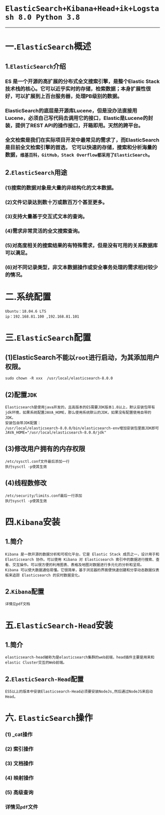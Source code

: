 # `ElasticSearch+Kibana+Head+ik+Logstash 8.0 Python 3.8`
****
# 一.`ElasticSearch`概述
## 1.`ElasticSearch`介绍 
### ES 是一个开源的高扩展的分布式全文搜索引擎，是整个Elastic Stack技术栈的核心。它可以近乎实时的存储，检索数据；本身扩展性很好，可以扩展到上百台服务器，处理PB级别的数据。
### ElasticSearch的底层是开源库Lucene，但是没办法直接用Lucene，必须自己写代码去调用它的接口，Elastic是Lucene的封装，提供了REST API的操作接口，开箱即用。天然的跨平台。
### 全文检索是我们在实际项目开发中最常见的需求了，而ElasticSearch是目前全文检索引擎的首选， 它可以快速的存储，搜索和分析海量的数据，`维基百科，GitHub，Stack Overflow都采用了ElasticSearch`。 
## 2.`ElasticSearch`用途
### (1)搜索的数据对象是大量的非结构化的文本数据。
### (2)文件记录达到数十万或数百万个甚至更多。
### (3)支持大量基于交互式文本的查询。
### (4)需求非常灵活的全文搜索查询。
### (5)对高度相关的搜索结果的有特殊需求，但是没有可用的关系数据库可以满足。
### (6)对不同记录类型，非文本数据操作或安全事务处理的需求相对较少的情况。
# 二.系统配置
    Ubuntu：18.04.6 LTS
    ip：192.168.81.100 ,192.168.81.101
# 三.`ElasticSearch`配置
## (1)ElasticSearch不能以`root`进行启动，为其添加用户权限。
    sudo chown -R xxx  /usr/local/elasticsearch-8.0.0
## (2)配置`JDK`
    Elasticsearch是使用java开发的，且高版本的ES需要JDK版本1.8以上，默认安装包带有jdk环境，如果系统配置JAVA_HOME，那么使用系统默认的JDK，如果没有配置使用自带的JDK。
    安装包自带JDK配置：
    /usr/local/elasticsearch-8.0.0/bin/elasticsearch-env增加安装包里面JDK即可
    JAVA_HOME="/usr/local/elasticsearch-8.0.0/jdk"
## (3)修改用户拥有的内存权限
    /etc/sysctl.conf文件最后添加一行
    执行sysctl -p使其生效 
## (4)线程数修改
    /etc/security/limits.conf最后一行添加
    执行sysctl -p使其生效
# 四.`Kibana`安装
## 1.简介
    Kibana 是一款开源的数据分析和可视化平台，它是 Elastic Stack 成员之一，设计用于和 Elasticsearch 协作。可以使用 Kibana 对 Elasticsearch 索引中的数据进行搜索、查看、交互操作。可以很方便的利用图表、表格及地图对数据进行多元化的分析和呈现。
    Kibana 可以使大数据通俗易懂。它很简单，基于浏览器的界面便快速创建和分享动态数据仪表板来追踪 Elasticsearch 的实时数据变化。
## 2.`Kibana`配置
    详情见pdf文档
# 五.`ElasticSearch-Head`安装
## 1.简介
    elasticsearch-head被称为是elasticsearch集群的web前端，head插件主要是用来和elastic Cluster交互的Web前端。
## 2.`ElasticSearch-Head`配置
    ES5以上的版本中安装Elasticsearch-Head必须要安装NodeJs,然后通过NodeJS来启动Head。
# 六. `ElasticSearch`操作
### (1) _cat操作
### (2) 索引操作
### (3) 文档操作
### (4) 映射操作
### (5) 高级查询
### 详情见`pdf`文件
